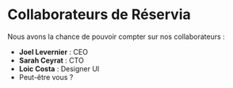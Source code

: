 # Collaborateurs de Réservia

Nous avons la chance de pouvoir compter sur nos collaborateurs : 
* **Joel Levernier** : CEO
* **Sarah Ceyrat** : CTO
* **Loic Costa** : Designer UI
* Peut-être vous ?

